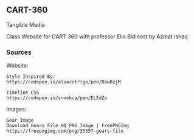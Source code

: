 ## CART-360
Tangible Media


Class Website for CART 360 with professor Elio Bidinost by Azmat Ishaq


### Sources

  Website:

    Style Inspired By:
    https://codepen.io/alvarotrigo/pen/BawBzjM

    Timeline CSS
    https://codepen.io/snookca/pen/ELEdZo


  Images:

    Gear Image
    Download Gears File HQ PNG Image | FreePNGImg
    https://freepngimg.com/png/35357-gears-file
